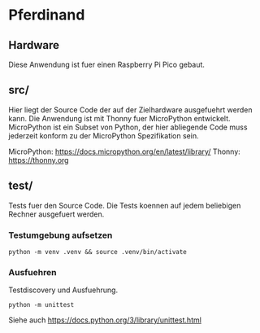 # Pferdinand

## Hardware 
Diese Anwendung ist fuer einen Raspberry Pi Pico gebaut.

## src/
Hier liegt der Source Code der auf der Zielhardware ausgefuehrt werden kann.
Die Anwendung ist mit Thonny fuer MicroPython entwickelt.
MicroPython ist ein Subset von Python, der hier abliegende Code muss jederzeit
konform zu der MicroPython Spezifikation sein.

MicroPython: https://docs.micropython.org/en/latest/library/
Thonny: https://thonny.org 

## test/
Tests fuer den Source Code.
Die Tests koennen auf jedem beliebigen Rechner ausgefuert werden.

### Testumgebung aufsetzen

    python -m venv .venv && source .venv/bin/activate

### Ausfuehren
Testdiscovery und Ausfuehrung.

    python -m unittest

Siehe auch https://docs.python.org/3/library/unittest.html
